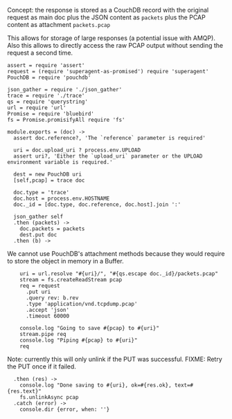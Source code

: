 Concept: the response is stored as a CouchDB record
with the original request as main doc
plus the JSON content as `packets`
plus the PCAP content as attachment `packets.pcap`

This allows for storage of large responses (a potential issue with AMQP).
Also this allows to directly access the raw PCAP output without sending
the request a second time.

    assert = require 'assert'
    request = (require 'superagent-as-promised') require 'superagent'
    PouchDB = require 'pouchdb'

    json_gather = require './json_gather'
    trace = require './trace'
    qs = require 'querystring'
    url = require 'url'
    Promise = require 'bluebird'
    fs = Promise.promisifyAll require 'fs'

    module.exports = (doc) ->
      assert doc.reference?, 'The `reference` parameter is required'

      uri = doc.upload_uri ? process.env.UPLOAD
      assert uri?, 'Either the `upload_uri` parameter or the UPLOAD environment variable is required.'

      dest = new PouchDB uri
      [self,pcap] = trace doc

      doc.type = 'trace'
      doc.host = process.env.HOSTNAME
      doc._id = [doc.type, doc.reference, doc.host].join ':'

      json_gather self
      .then (packets) ->
        doc.packets = packets
        dest.put doc
      .then (b) ->

We cannot use PouchDB's attachment methods because they would require to store the object in memory in a Buffer.

        uri = url.resolve "#{uri}/", "#{qs.escape doc._id}/packets.pcap"
        stream = fs.createReadStream pcap
        req = request
          .put uri
          .query rev: b.rev
          .type 'application/vnd.tcpdump.pcap'
          .accept 'json'
          .timeout 60000

        console.log "Going to save #{pcap} to #{uri}"
        stream.pipe req
        console.log "Piping #{pcap} to #{uri}"
        req

Note: currently this will only unlink if the PUT was successful.
FIXME: Retry the PUT once if it failed.

      .then (res) ->
        console.log "Done saving to #{uri}, ok=#{res.ok}, text=#{res.text}"
        fs.unlinkAsync pcap
      .catch (error) ->
        console.dir {error, when: ''}
